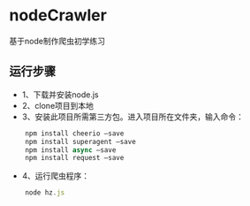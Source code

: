 # nodeCrawler
基于node制作爬虫初学练习

## 运行步骤
- 1、下载并安装node.js
- 2、clone项目到本地
- 3、安装此项目所需第三方包。进入项目所在文件夹，输入命令：
```js
	npm install cheerio –save
	npm install superagent –save
	npm install async –save
	npm install request –save
```
- 4、运行爬虫程序：
```js
	node hz.js
```
